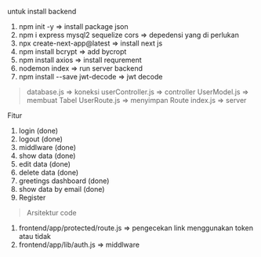 untuk install backend
1. npm init -y => install package json
2. npm i express mysql2 sequelize cors => depedensi yang di perlukan
3. npx create-next-app@latest => install next js
4. npm install bcrypt => add bycropt
5. npm install axios => install requrement
6. nodemon index => run server backend
7. npm install --save jwt-decode => jwt decode



> database.js => koneksi
> userController.js => controller 
> UserModel.js => membuat Tabel
> UserRoute.js => menyimpan Route
> index.js => server

Fitur
1. login (done)
2. logout (done)
3. middlware (done)
4. show data (done)
5. edit data  (done)
6. delete data  (done)
7. greetings dashboard (done)
8. show data by email (done)
9. Register

> Arsitektur code 
1. frontend/app/protected/route.js => pengecekan link menggunakan token atau tidak
2. frontend/app/lib/auth.js => middlware